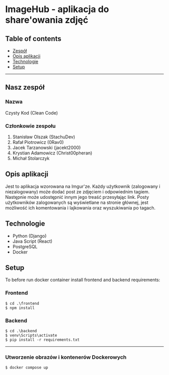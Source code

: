 # ImageHub - aplikacja do share'owania zdjęć

## Table of contents
* [Zespół](#nasz-zespół)
* [Opis aplikacji](#opis-aplikacji)
* [Technologie](#technologie)
* [Setup](#setup)

***

## Nasz zespół
### Nazwa
Czysty Kod (Clean Code)

### Członkowie zespołu
1. Stanisław Olszak (StachuDev)
2. Rafał Piotrowicz (0Rav0)
3. Jacek Tarzanowski (jacekt2000)
4. Krystian Adamowicz (Christ00pheran)
5. Michał Stolarczyk


## Opis aplikacji
Jest to aplikacja wzorowana na Imgur'ze. Każdy użytkownik (zalogowany i niezalogowany) 
może dodać post ze zdjęciem i odpowiednim tagiem. Następnie 
może udostępnić innym jego treaść przesyłając link. Posty użytkowników zalogowanych 
są wyświetlane na stronie głównej, jest możliwość ich komentowania i lajkowania oraz 
wyszukiwania po tagach.
	
## Technologie
* Python (Django)
* Java Script (React)
* PostgreSQL
* Docker
	
## Setup
To before run docker container install frontend and backend requirements:

### Frontend

```
$ cd .\frontend
$ npm install
```

### Backend

```
$ cd .\backend
$ venv\Scripts\activate 
$ pip install -r requirements.txt
```
***
### Utworzenie obrazów i kontenerów Dockerowych

```
$ docker compose up
```
